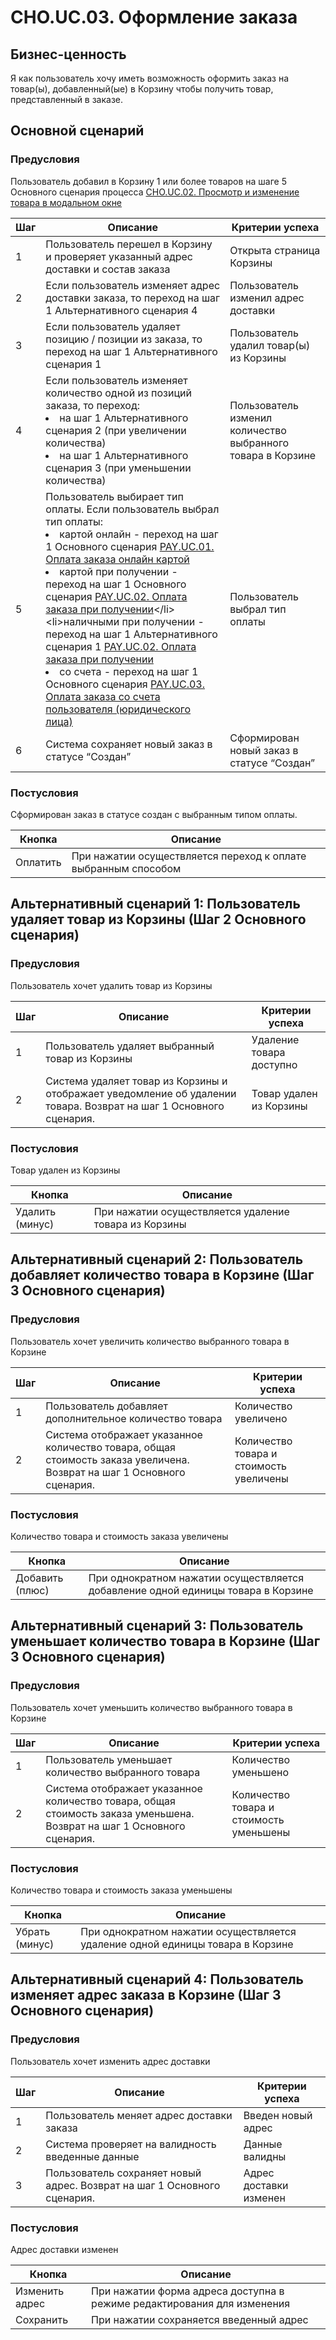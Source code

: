 # CHO.UC.03. Оформление заказа
## Бизнес-ценность
Я как пользователь хочу иметь возможность оформить заказ на товар(ы), добавленный(ые) в Корзину чтобы получить товар, представленный в заказе.
## Основной сценарий
### Предусловия
Пользователь добавил в Корзину 1 или более товаров на шаге 5 Основного сценария процесса 
[CHO.UC.02. Просмотр и изменение товара в модальном окне](https://best-pizza.atlassian.net/wiki/spaces/TPE/pages/196657/CHO.UC.02.)

|Шаг| Описание | Критерии успеха |
|------------- |---------------| -------------|
|1| Пользователь перешел в Корзину и проверяет указанный адрес доставки и состав заказа | Открыта страница Корзины |
|2| Если пользователь изменяет адрес доставки заказа, то переход на шаг 1 Альтернативного сценария 4 | Пользователь изменил адрес доставки|
| 3 | Если пользователь удаляет позицию / позиции из заказа, то переход на шаг 1 Альтернативного сценария 1 | Пользователь удалил товар(ы) из Корзины |
| 4 |Если пользователь изменяет количество одной из позиций заказа, то переход: <li> на шаг 1 Альтернативного сценария 2 (при увеличении количества)</li> <li> на шаг 1 Альтернативного сценария 3 (при уменьшении количества) </li>| Пользователь изменил количество выбранного товара в Корзине |
| 5 | Пользователь выбирает тип оплаты. Если пользователь выбрал тип оплаты: <li> картой онлайн - переход на шаг 1 Основного сценария [PAY.UC.01. Оплата заказа онлайн картой](https://best-pizza.atlassian.net/wiki/spaces/TPE/pages/622593)</li> <li> картой при получении - переход на шаг 1 Основного сценария [PAY.UC.02. Оплата заказа при получении](https://best-pizza.atlassian.net/wiki/spaces/TPE/pages/720897/PAY.UC.02.)</li> <li>наличными при получении - переход на шаг 1 Альтернативного сценария 1 [PAY.UC.02. Оплата заказа при получении](https://best-pizza.atlassian.net/wiki/spaces/TPE/pages/720897)</li> <li> со счета - переход на шаг 1 Основного сценария [PAY.UC.03. Оплата заказа со счета пользователя (юридического лица)](https://best-pizza.atlassian.net/wiki/spaces/TPE/pages/1409029)</li>   | Пользователь выбрал тип оплаты |
| 6 | Система сохраняет новый заказ в статусе “Создан”  | Сформирован новый заказ в статусе “Создан” |

### Постусловия
Сформирован заказ в статусе создан с выбранным типом оплаты.

| Кнопка | Описание|
|------------- |---------------|
| Оплатить | При нажатии осуществляется переход к оплате выбранным способом |

## Альтернативный сценарий 1: Пользователь удаляет товар из Корзины (Шаг 2 Основного сценария)

### Предусловия
Пользователь хочет удалить товар из Корзины

|Шаг| Описание | Критерии успеха |
|------------- |---------------| -------------|
|1| Пользователь удаляет выбранный товар из Корзины | Удаление товара доступно |
|2| Система удаляет товар из Корзины и отображает уведомление об удалении товара. Возврат на шаг 1 Основного сценария. | Товар удален из Корзины|

### Постусловия
Товар удален из Корзины

| Кнопка | Описание|
|------------- |---------------|
| Удалить (минус) | При нажатии осуществляется удаление товара из Корзины |

## Альтернативный сценарий 2: Пользователь добавляет количество товара в Корзине (Шаг 3 Основного сценария)

### Предусловия
Пользователь хочет увеличить количество выбранного товара в Корзине

|Шаг| Описание | Критерии успеха |
|------------- |---------------| -------------|
|1| Пользователь добавляет дополнительное количество товара | Количество увеличено |
|2| Система отображает указанное количество товара, общая стоимость заказа увеличена. Возврат на шаг 1 Основного сценария. | Количество товара и стоимость увеличены|

### Постусловия
Количество товара и стоимость заказа увеличены

| Кнопка | Описание|
|------------- |---------------|
| Добавить (плюс) | При однократном нажатии осуществляется добавление одной единицы товара в Корзине |

## Альтернативный сценарий 3: Пользователь уменьшает количество товара в Корзине (Шаг 3 Основного сценария)

### Предусловия
Пользователь хочет уменьшить количество выбранного товара в Корзине

|Шаг| Описание | Критерии успеха |
|------------- |---------------| -------------|
|1| Пользователь уменьшает количество выбранного товара | Количество уменьшено |
|2| Система отображает указанное количество товара, общая стоимость заказа уменьшена. Возврат на шаг 1 Основного сценария. | Количество товара и стоимость уменьшены|

### Постусловия
Количество товара и стоимость заказа уменьшены

| Кнопка | Описание|
|------------- |---------------|
| Убрать (минус) | При однократном нажатии осуществляется удаление одной единицы товара в Корзине |

## Альтернативный сценарий 4: Пользователь изменяет адрес заказа в Корзине (Шаг 3 Основного сценария)

### Предусловия
Пользователь хочет изменить адрес доставки

|Шаг| Описание | Критерии успеха |
|------------- |---------------| -------------|
|1| Пользователь меняет адрес доставки заказа | Введен новый адрес |
|2| Система проверяет на валидность введенные данные | Данные валидны |
|3| Пользователь сохраняет новый адрес. Возврат на шаг 1 Основного сценария. | Адрес доставки изменен|

### Постусловия
Адрес доставки изменен

| Кнопка | Описание|
|------------- |---------------|
| Изменить адрес | При нажатии форма адреса доступна в режиме редактирования для изменения |
| Сохранить | При нажатии сохраняется введенный адрес |